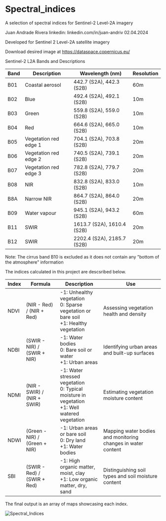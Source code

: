 # Spectral_indices
A selection of spectral indices for Sentinel-2 Level-2A imagery

Juan Andrade Rivera
linkedin: linkedin.com/in/juan-andriv
02.04.2024

Developed for Sentinel 2 Level-2A satellite imagery

Download desired image at https://dataspace.copernicus.eu/

Sentinel-2 L2A Bands and Descriptions

| Band | Description                | Wavelength (nm)          | Resolution |
|---|------------|-----------|------|
| B01  | Coastal aerosol            | 442.7 (S2A), 442.3 (S2B) | 60m  |
| B02  | Blue                       | 492.4 (S2A), 492.1 (S2B) | 10m  |
| B03  | Green                      | 559.8 (S2A), 559.0 (S2B) | 10m  |
| B04  | Red                        | 664.6 (S2A), 665.0 (S2B) | 10m  |
| B05  | Vegetation red edge 1      | 704.1 (S2A), 703.8 (S2B) | 20m  |
| B06  | Vegetation red edge 2      | 740.5 (S2A), 739.1 (S2B) | 20m  |
| B07  | Vegetation red edge 3      | 782.8 (S2A), 779.7 (S2B) | 20m  |
| B08  | NIR                        | 832.8 (S2A), 833.0 (S2B) | 10m  |
| B8A  | Narrow NIR                 | 864.7 (S2A), 864.0 (S2B) | 20m  |
| B09  | Water vapour               | 945.1 (S2A), 943.2 (S2B) | 60m  |
| B11  | SWIR                       | 1613.7 (S2A), 1610.4 (S2B)| 20m |
| B12  | SWIR                       | 2202.4 (S2A), 2185.7 (S2B)| 20m |

Note: The cirrus band B10 is excluded as it does not contain any "bottom of the atmosphere" information

The indices calculated in this project are descsribed below.

| Index | Formula                        | Description                                                                               | Use                                                     |
|-------|--------------------------------|-------------------------------------------------------------------------------------------|---------------------------------------------------------|
| NDVI  | (NIR - Red) / (NIR + Red)      | -1: Unhealthy vegetation <br> 0: Sparse vegetation or bare soil <br> +1: Healthy vegetation | Assessing vegetation health and density                  |
| NDBI  | (SWIR - NIR) / (SWIR + NIR)    | -1: Water bodies <br> 0: Bare soil or water <br> +1: Urban areas                           | Identifying urban areas and built-up surfaces            |
| NDMI  | (NIR - SWIR) / (NIR + SWIR)    | -1: Water stressed vegetation <br> 0: Typical moisture in vegetation <br> +1: Well watered vegetation | Estimating vegetation moisture content               |
| NDWI  | (Green - NIR) / (Green + NIR)  | -1: Urban areas or bare soil <br> 0: Dry land <br> +1: Water bodies                         | Mapping water bodies and monitoring changes in water content |
| SBI   | (SWIR - Red) / (SWIR + Red)    | -1: High organic matter, moist, clay <br> +1: Low organic matter, dry, sand                 | Distinguishing soil types and soil moisture content      |


The final output is an array of maps showcasing each index.

![Spectral_Indices](https://github.com/juan-andriv/Spectral_indices/assets/163057641/434c7893-11dd-4ec2-9a81-551ec68c2936)





